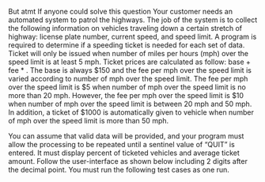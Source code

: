 But atmt 
If anyone could solve this question
Your customer needs an automated system to patrol the highways. The job of the system is to
collect the following information on vehicles traveling down a certain stretch of highway: license
plate number, current speed, and speed limit. A program is required to determine if a speeding
ticket is needed for each set of data. Ticket will only be issued when number of miles per hours
(mph) over the speed limit is at least 5 mph. Ticket prices are calculated as follow: base + fee *
<number of mph over the speed limit>. The base is always $150 and the fee per mph over the
speed limit is varied according to number of mph over the speed limit. The fee per mph over the
speed limit is $5 when number of mph over the speed limit is no more than 20 mph. However,
the fee per mph over the speed limit is $10 when number of mph over the speed limit is between
20 mph and 50 mph. In addition, a ticket of $1000 is automatically given to vehicle when
number of mph over the speed limit is more than 50 mph.

You can assume that valid data will be provided, and your program must allow the processing to
be repeated until a sentinel value of “QUIT” is entered. It must display percent of ticketed
vehicles and average ticket amount. Follow the user-interface as shown below including 2 digits
after the decimal point. You must run the following test cases as one run.
